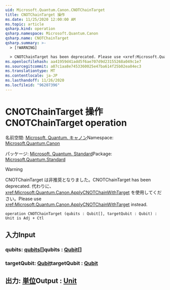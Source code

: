 ```yaml
---
uid: Microsoft.Quantum.Canon.CNOTChainTarget
title: CNOTChainTarget 操作
ms.date: 11/25/2020 12:00:00 AM
ms.topic: article
qsharp.kind: operation
qsharp.namespace: Microsoft.Quantum.Canon
qsharp.name: CNOTChainTarget
qsharp.summary: >-
  > [!WARNING]

  > CNOTChainTarget has been deprecated. Please use <xref:Microsoft.Quantum.Canon.ApplyCNOTChainWithTarget> instead.
ms.openlocfilehash: aa41959d41add5f6ae707d9d23155268a049c1e7
ms.sourcegitcommit: a87c1aa8e7453360025e47ba614f25b02ea84ec3
ms.translationtype: MT
ms.contentlocale: ja-JP
ms.lasthandoff: 11/26/2020
ms.locfileid: "96207396"
---
```

# <a name="cnotchaintarget-operation"></a><span data-ttu-id="105f5-102">CNOTChainTarget 操作</span><span class="sxs-lookup"><span data-stu-id="105f5-102">CNOTChainTarget operation</span></span>

<span data-ttu-id="105f5-103">名前空間: [Microsoft. Quantum. キャノン](xref:Microsoft.Quantum.Canon)</span><span class="sxs-lookup"><span data-stu-id="105f5-103">Namespace: [Microsoft.Quantum.Canon](xref:Microsoft.Quantum.Canon)</span></span>

<span data-ttu-id="105f5-104">パッケージ: [Microsoft. Quantum. Standard](https://nuget.org/packages/Microsoft.Quantum.Standard)</span><span class="sxs-lookup"><span data-stu-id="105f5-104">Package: [Microsoft.Quantum.Standard](https://nuget.org/packages/Microsoft.Quantum.Standard)</span></span>


> [!WARNING]
> <span data-ttu-id="105f5-105">CNOTChainTarget は非推奨となりました。</span><span class="sxs-lookup"><span data-stu-id="105f5-105">CNOTChainTarget has been deprecated.</span></span> <span data-ttu-id="105f5-106">代わりに、<xref:Microsoft.Quantum.Canon.ApplyCNOTChainWithTarget> を使用してください。</span><span class="sxs-lookup"><span data-stu-id="105f5-106">Please use <xref:Microsoft.Quantum.Canon.ApplyCNOTChainWithTarget> instead.</span></span>



```qsharp
operation CNOTChainTarget (qubits : Qubit[], targetQubit : Qubit) : Unit is Adj + Ctl
```


## <a name="input"></a><span data-ttu-id="105f5-107">入力</span><span class="sxs-lookup"><span data-stu-id="105f5-107">Input</span></span>

### <a name="qubits--qubit"></a><span data-ttu-id="105f5-108">qubits: [qubits](xref:microsoft.quantum.lang-ref.qubit)[]</span><span class="sxs-lookup"><span data-stu-id="105f5-108">qubits : [Qubit](xref:microsoft.quantum.lang-ref.qubit)[]</span></span>




### <a name="targetqubit--qubit"></a><span data-ttu-id="105f5-109">targetQubit: [Qubit](xref:microsoft.quantum.lang-ref.qubit)</span><span class="sxs-lookup"><span data-stu-id="105f5-109">targetQubit : [Qubit](xref:microsoft.quantum.lang-ref.qubit)</span></span>





## <a name="output--unit"></a><span data-ttu-id="105f5-110">出力: [単位](xref:microsoft.quantum.lang-ref.unit)</span><span class="sxs-lookup"><span data-stu-id="105f5-110">Output : [Unit](xref:microsoft.quantum.lang-ref.unit)</span></span>

